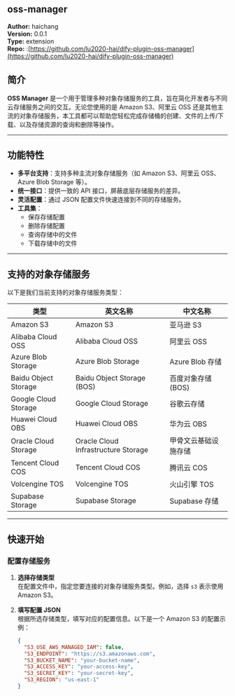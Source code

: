 ## oss-manager

**Author:** haichang  
**Version:** 0.0.1  
**Type:** extension  
**Repo:** :[https://github.com/lu2020-hai/dify-plugin-oss-manager](https://github.com/lu2020-hai/dify-plugin-oss-manager)

## 简介

**OSS Manager** 是一个用于管理多种对象存储服务的工具，旨在简化开发者与不同云存储服务之间的交互。无论您使用的是 Amazon S3、阿里云 OSS 还是其他主流的对象存储服务，本工具都可以帮助您轻松完成存储桶的创建、文件的上传/下载、以及存储资源的查询和删除等操作。

---

## 功能特性

- **多平台支持**：支持多种主流对象存储服务（如 Amazon S3、阿里云 OSS、Azure Blob Storage 等）。
- **统一接口**：提供一致的 API 接口，屏蔽底层存储服务的差异。
- **灵活配置**：通过 JSON 配置文件快速连接到不同的存储服务。
- **工具集**：
  - 保存存储配置
  - 删除存储配置
  - 查询存储中的文件
  - 下载存储中的文件

---

## 支持的对象存储服务

以下是我们当前支持的对象存储服务类型：

| 类型                 | 英文名称                          | 中文名称              |
|----------------------|-----------------------------------|-----------------------|
| Amazon S3            | Amazon S3                        | 亚马逊 S3             |
| Alibaba Cloud OSS    | Alibaba Cloud OSS                | 阿里云 OSS            |
| Azure Blob Storage   | Azure Blob Storage               | Azure Blob 存储       |
| Baidu Object Storage | Baidu Object Storage (BOS)       | 百度对象存储 (BOS)    |
| Google Cloud Storage | Google Cloud Storage             | 谷歌云存储            |
| Huawei Cloud OBS     | Huawei Cloud OBS                 | 华为云 OBS            |
| Oracle Cloud Storage | Oracle Cloud Infrastructure Storage | 甲骨文云基础设施存储 |
| Tencent Cloud COS    | Tencent Cloud COS                | 腾讯云 COS            |
| Volcengine TOS       | Volcengine TOS                   | 火山引擎 TOS          |
| Supabase Storage     | Supabase Storage                 | Supabase 存储         |

---

## 快速开始

### 配置存储服务

1. **选择存储类型**  
   在配置文件中，指定您要连接的对象存储服务类型。例如，选择 `s3` 表示使用 Amazon S3。

2. **填写配置 JSON**  
   根据所选存储类型，填写对应的配置信息。以下是一个 Amazon S3 的配置示例：

   ```json
   {
     "S3_USE_AWS_MANAGED_IAM": false,
     "S3_ENDPOINT": "https://s3.amazonaws.com",
     "S3_BUCKET_NAME": "your-bucket-name",
     "S3_ACCESS_KEY": "your-access-key",
     "S3_SECRET_KEY": "your-secret-key",
     "S3_REGION": "us-east-1"
   }
   ```